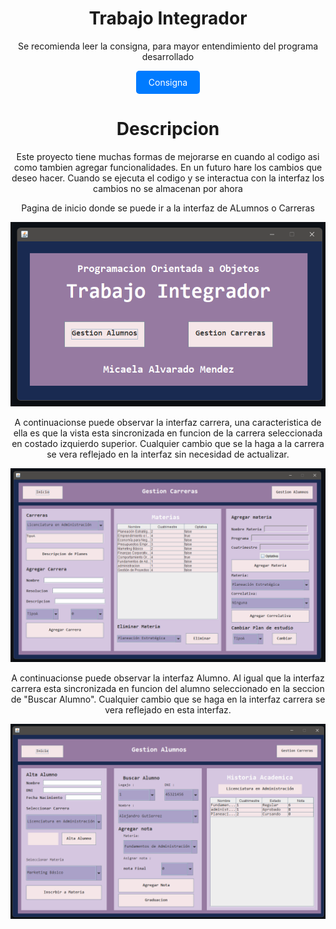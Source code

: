 <h1 align="center">Trabajo Integrador</h1>
<div align="center"> 
  <p>Se recomienda leer la consigna, para mayor entendimiento del programa desarrollado</p>
  <a href="TrabajoPracticoIntegrador2024.pdf" style="display: inline-block; padding: 10px 20px; background-color: #007bff; color: white; text-decoration: none; border-radius: 5px; text-align: center;">Consigna</a>
</div>

<h1 align="center">Descripcion</h1>
<div align="center">
  <p> Este proyecto tiene muchas formas de mejorarse en cuando al codigo asi como tambien agregar funcionalidades. En un futuro hare los cambios que deseo hacer. Cuando se ejecuta el codigo y se interactua con la interfaz los cambios no se almacenan por ahora</p>
  <p> Pagina de inicio donde se puede ir a la interfaz de ALumnos o Carreras </p>
  <img src="imagenes/Captura de pantalla 2024-12-29 201028.png" title="Inicio" width="800" />
  <p> A continuacionse puede observar la interfaz carrera, una caracteristica de ella es que la vista esta sincronizada en funcion de la carrera seleccionada en costado izquierdo superior. Cualquier cambio que se la haga a la carrera se vera reflejado en la interfaz sin necesidad de actualizar. </p>
  <img src="imagenes/Captura de pantalla 2024-12-29 201056.png" title="Interfaz Carreras" width="800" />
   <p> A continuacionse puede observar la interfaz Alumno. Al igual que la interfaz carrera esta sincronizada en funcion del alumno seleccionado en la seccion de "Buscar Alumno". Cualquier cambio que se haga en la interfaz carrera se vera reflejado en esta interfaz.</p>
  <img src="imagenes/Captura de pantalla 2024-12-29 201117.png" title="interfaz Alumnos" width="800" />
</div>

